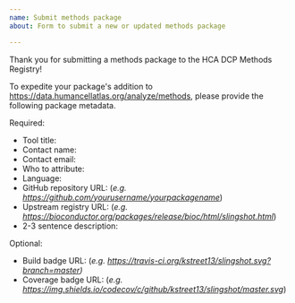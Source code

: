 ```yaml
---
name: Submit methods package
about: Form to submit a new or updated methods package

---
```


Thank you for submitting a methods package to the HCA DCP Methods Registry!

To expedite your package's addition to https://data.humancellatlas.org/analyze/methods,
please provide the following package metadata.

Required:
- Tool title: 
- Contact name: 
- Contact email: 
- Who to attribute: 
- Language: 
- GitHub repository URL: (_e.g. https://github.com/yourusername/yourpackagename_)
- Upstream registry URL: (_e.g. https://bioconductor.org/packages/release/bioc/html/slingshot.html_)
- 2-3 sentence description:

Optional:
- Build badge URL: (_e.g. https://travis-ci.org/kstreet13/slingshot.svg?branch=master)_
- Coverage badge URL: (_e.g. https://img.shields.io/codecov/c/github/kstreet13/slingshot/master.svg_)
